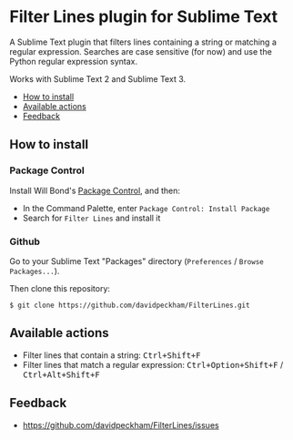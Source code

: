 # Filter Lines plugin for Sublime Text

A Sublime Text plugin that filters lines containing a string or matching a regular expression. Searches are case sensitive (for now) and use the Python regular expression syntax.

Works with Sublime Text 2 and Sublime Text 3.

* [How to install](#how-to-install)
* [Available actions](#available-actions)
* [Feedback](#feedback)

## How to install ##

### Package Control ###
Install Will Bond's [Package Control](http://wbond.net/sublime_packages/package_control), and then:

* In the Command Palette, enter `Package Control: Install Package`
* Search for `Filter Lines` and install it

### Github ###
Go to your Sublime Text "Packages" directory (`Preferences` / `Browse Packages...`).

Then clone this repository:

    $ git clone https://github.com/davidpeckham/FilterLines.git

## Available actions ##

* Filter lines that contain a string: <kbd>Ctrl+Shift+F</kbd>
* Filter lines that match a regular expression: <kbd>Ctrl+Option+Shift+F</kbd> / <kbd>Ctrl+Alt+Shift+F</kbd>

## Feedback ##

* https://github.com/davidpeckham/FilterLines/issues
